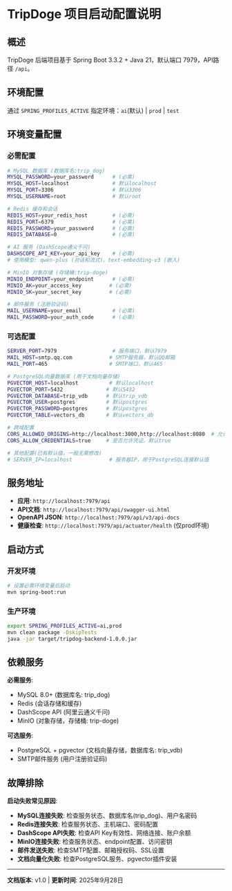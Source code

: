 # TripDoge 项目启动配置说明

## 概述

TripDoge 后端项目基于 Spring Boot 3.3.2 + Java 21，默认端口 7979，API路径 `/api`。

## 环境配置

通过 `SPRING_PROFILES_ACTIVE` 指定环境：`ai`(默认) | `prod` | `test`

## 环境变量配置

### 必需配置

```bash
# MySQL 数据库 (数据库名:trip_dog)
MYSQL_PASSWORD=your_password      # (必需)
MYSQL_HOST=localhost              # 默认localhost
MYSQL_PORT=3306                   # 默认3306
MYSQL_USERNAME=root               # 默认root

# Redis 缓存和会话
REDIS_HOST=your_redis_host        # (必需)
REDIS_PORT=6379                   # (必需)
REDIS_PASSWORD=your_password      # (必需)
REDIS_DATABASE=0                  # (必需)

# AI 服务 (DashScope通义千问)
DASHSCOPE_API_KEY=your_api_key    # (必需)
# 使用模型: qwen-plus (对话和流式)、text-embedding-v3 (嵌入)

# MinIO 对象存储 (存储桶:trip-doge)
MINIO_ENDPOINT=your_endpoint      # (必需)
MINIO_AK=your_access_key         # (必需)
MINIO_SK=your_secret_key         # (必需)

# 邮件服务 (注册验证码)
MAIL_USERNAME=your_email          # (必需)
MAIL_PASSWORD=your_auth_code      # (必需)
```

### 可选配置

```bash
SERVER_PORT=7979                  # 服务端口，默认7979
MAIL_HOST=smtp.qq.com            # SMTP服务器，默认QQ邮箱
MAIL_PORT=465                    # SMTP端口，默认465

# PostgreSQL向量数据库 (用于文档向量存储)
PGVECTOR_HOST=localhost          # 默认localhost
PGVECTOR_PORT=5432              # 默认5432
PGVECTOR_DATABASE=trip_vdb      # 默认trip_vdb
PGVECTOR_USER=postgres          # 默认postgres
PGVECTOR_PASSWORD=postgres      # 默认postgres
PGVECTOR_TABLE=vectors_db       # 默认vectors_db

# 跨域配置
CORS_ALLOWED_ORIGINS=http://localhost:3000,http://localhost:8080  # 允许的前端域名
CORS_ALLOW_CREDENTIALS=true     # 是否允许凭证，默认true

# 其他配置(已有默认值，一般无需修改)
# SERVER_IP=localhost            # 服务器IP，用于PostgreSQL连接默认值
```

## 服务地址

- **应用**: `http://localhost:7979/api`
- **API文档**: `http://localhost:7979/api/swagger-ui.html`
- **OpenAPI JSON**: `http://localhost:7979/api/v3/api-docs`
- **健康检查**: `http://localhost:7979/api/actuator/health` (仅prod环境)

## 启动方式

### 开发环境

```bash
# 设置必需环境变量后启动
mvn spring-boot:run
```

### 生产环境

```bash
export SPRING_PROFILES_ACTIVE=ai,prod
mvn clean package -DskipTests
java -jar target/tripdog-backend-1.0.0.jar
```

## 依赖服务

**必需服务**:

- MySQL 8.0+ (数据库名: trip_dog)
- Redis (会话存储和缓存)
- DashScope API (阿里云通义千问)
- MinIO (对象存储，存储桶: trip-doge)

**可选服务**:

- PostgreSQL + pgvector (文档向量存储，数据库名: trip_vdb)
- SMTP邮件服务 (用户注册验证码)

## 故障排除

**启动失败常见原因**:

- **MySQL连接失败**: 检查服务状态、数据库名(trip_dog)、用户名密码
- **Redis连接失败**: 检查服务状态、主机端口、密码配置
- **DashScope API失败**: 检查API Key有效性、网络连接、账户余额
- **MinIO连接失败**: 检查服务状态、endpoint配置、访问密钥
- **邮件发送失败**: 检查SMTP配置、邮箱授权码、SSL设置
- **文档向量化失败**: 检查PostgreSQL服务、pgvector插件安装

---

**文档版本**: v1.0 | **更新时间**: 2025年9月28日
